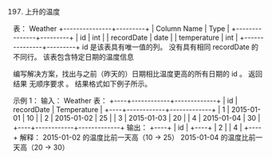 197. 上升的温度

表： Weather
+---------------+---------+
| Column Name   | Type    |
+---------------+---------+
| id            | int     |
| recordDate    | date    |
| temperature   | int     |
+---------------+---------+
id 是该表具有唯一值的列。
没有具有相同 recordDate 的不同行。
该表包含特定日期的温度信息
 
编写解决方案，找出与之前（昨天的）日期相比温度更高的所有日期的 id 。
返回结果 无顺序要求 。
结果格式如下例子所示。

示例 1：
输入：
Weather 表：
+----+------------+-------------+
| id | recordDate | Temperature |
+----+------------+-------------+
| 1  | 2015-01-01 | 10          |
| 2  | 2015-01-02 | 25          |
| 3  | 2015-01-03 | 20          |
| 4  | 2015-01-04 | 30          |
+----+------------+-------------+
输出：
+----+
| id |
+----+
| 2  |
| 4  |
+----+
解释：
2015-01-02 的温度比前一天高（10 -> 25）
2015-01-04 的温度比前一天高（20 -> 30）